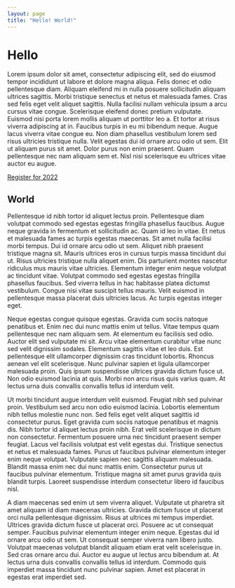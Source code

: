```yaml
---
layout: page
title: "Hello! World!"
---
```


# Hello

Lorem ipsum dolor sit amet, consectetur adipiscing elit, sed do
eiusmod tempor incididunt ut labore et dolore magna aliqua. Felis
donec et odio pellentesque diam. Aliquam eleifend mi in nulla
posuere sollicitudin aliquam ultrices sagittis. Morbi tristique
senectus et netus et malesuada fames. Cras sed felis eget velit
aliquet sagittis. Nulla facilisi nullam vehicula ipsum a arcu cursus
vitae congue. Scelerisque eleifend donec pretium vulputate. Euismod
nisi porta lorem mollis aliquam ut porttitor leo a. Et tortor at
risus viverra adipiscing at in. Faucibus turpis in eu mi bibendum
neque. Augue lacus viverra vitae congue eu. Non diam phasellus
vestibulum lorem sed risus ultricies tristique nulla. Velit egestas
dui id ornare arcu odio ut sem. Elit ut aliquam purus sit amet.
Dolor purus non enim praesent. Quam pellentesque nec nam aliquam sem
et. Nisl nisi scelerisque eu ultrices vitae auctor eu augue.

[Register for 2022](https://docs.google.com/forms/d/e/1FAIpQLSfCNPpMFXcu2PW5rHAoytGNnLFNydT8EU53yLgeBCH4TVdtsA/viewform)

## World

Pellentesque id nibh tortor id aliquet lectus proin. Pellentesque
diam volutpat commodo sed egestas egestas fringilla phasellus
faucibus. Augue neque gravida in fermentum et sollicitudin ac. Quam
id leo in vitae. Et netus et malesuada fames ac turpis egestas
maecenas. Sit amet nulla facilisi morbi tempus. Dui id ornare arcu
odio ut sem. Aliquet nibh praesent tristique magna sit. Mauris
ultrices eros in cursus turpis massa tincidunt dui ut. Risus
ultricies tristique nulla aliquet enim. Dis parturient montes
nascetur ridiculus mus mauris vitae ultricies. Elementum integer
enim neque volutpat ac tincidunt vitae. Volutpat commodo sed egestas
egestas fringilla phasellus faucibus. Sed viverra tellus in hac
habitasse platea dictumst vestibulum. Congue nisi vitae suscipit
tellus mauris. Velit euismod in pellentesque massa placerat duis
ultricies lacus. Ac turpis egestas integer eget.

Neque egestas congue quisque egestas. Gravida cum sociis natoque
penatibus et. Enim nec dui nunc mattis enim ut tellus. Vitae tempus
quam pellentesque nec nam aliquam sem. At elementum eu facilisis sed
odio. Auctor elit sed vulputate mi sit. Arcu vitae elementum
curabitur vitae nunc sed velit dignissim sodales. Elementum sagittis
vitae et leo duis. Est pellentesque elit ullamcorper dignissim cras
tincidunt lobortis. Rhoncus aenean vel elit scelerisque. Nunc
pulvinar sapien et ligula ullamcorper malesuada proin. Quis ipsum
suspendisse ultrices gravida dictum fusce ut. Non odio euismod
lacinia at quis. Morbi non arcu risus quis varius quam. At lectus
urna duis convallis convallis tellus id interdum velit.

Ut morbi tincidunt augue interdum velit euismod. Feugiat nibh sed
pulvinar proin. Vestibulum sed arcu non odio euismod lacinia.
Lobortis elementum nibh tellus molestie nunc non. Sed felis eget
velit aliquet sagittis id consectetur purus. Eget gravida cum sociis
natoque penatibus et magnis dis. Nibh tortor id aliquet lectus proin
nibh. Erat velit scelerisque in dictum non consectetur. Fermentum
posuere urna nec tincidunt praesent semper feugiat. Lacus vel
facilisis volutpat est velit egestas dui. Tristique senectus et
netus et malesuada fames. Purus ut faucibus pulvinar elementum
integer enim neque volutpat. Vulputate sapien nec sagittis aliquam
malesuada. Blandit massa enim nec dui nunc mattis enim. Consectetur
purus ut faucibus pulvinar elementum. Tristique magna sit amet purus
gravida quis blandit turpis. Laoreet suspendisse interdum
consectetur libero id faucibus nisl.

A diam maecenas sed enim ut sem viverra aliquet. Vulputate ut
pharetra sit amet aliquam id diam maecenas ultricies. Gravida dictum
fusce ut placerat orci nulla pellentesque dignissim. Risus at
ultrices mi tempus imperdiet. Ultrices gravida dictum fusce ut
placerat orci. Posuere ac ut consequat semper. Faucibus pulvinar
elementum integer enim neque. Egestas dui id ornare arcu odio ut
sem. Ut consequat semper viverra nam libero justo. Volutpat maecenas
volutpat blandit aliquam etiam erat velit scelerisque in. Sed cras
ornare arcu dui. Auctor eu augue ut lectus arcu bibendum at. At
lectus urna duis convallis convallis tellus id interdum. Commodo
quis imperdiet massa tincidunt nunc pulvinar sapien. Amet est
placerat in egestas erat imperdiet sed.
</body>
</html>

